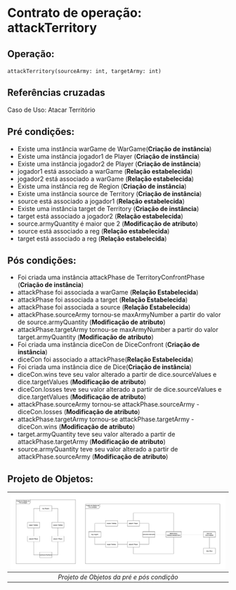 # Contrato de operação: attackTerritory

## Operação: 
`attackTerritory(sourceArmy: int, targetArmy: int)`
## Referências cruzadas
Caso de Uso: Atacar Território
## Pré condições:
- Existe uma instância warGame de WarGame(**Criação de instância**)
- Existe uma instância jogador1 de Player (**Criação de instância**)    
- Existe uma instância jogador2 de Player (**Criação de instância**)
- jogador1 está associado a warGame (**Relação estabelecida**)
- jogador2 está associado a warGame (**Relação estabelecida**)     
- Existe uma instância reg de Region (**Criação de instância**)
- Existe uma instância source de Territory (**Criação de instância**)
- source está associado a jogador1 (**Relação estabelecida**)
- Existe uma instância target de Territory (**Criação de instância**)
- target está associado a jogador2 (**Relação estabelecida**)
- source.armyQuantity é maior que 2 (**Modificação de atributo**)
- source está associado a reg (**Relação estabelecida**)
- target está associado a reg (**Relação estabelecida**)
## Pós condições:
- Foi criada uma instância attackPhase de TerritoryConfrontPhase (**Criação de instância**)
- attackPhase foi associada a warGame (**Relação Estabelecida**)
- attackPhase foi associada a target (**Relação Estabelecida**)
- attackPhase foi associada a source (**Relação Estabelecida**)
- attackPhase.sourceArmy tornou-se maxArmyNumber a partir do valor de source.armyQuantity (**Modificação de atributo**)
- attackPhase.targetArmy tornou-se maxArmyNumber a partir do valor target.armyQuantity (**Modificação de atributo**)
- Foi criada uma instância diceCon de DiceConfront (**Criação de instância**)
- diceCon foi associado a attackPhase(**Relação Estabelecida**)
- Foi criada uma instância dice de Dice(**Criação de instância**)
- diceCon.wins teve seu valor alterado a partir de dice.sourceValues e dice.targetValues (**Modificação de atributo**)
- diceCon.losses teve seu valor alterado a partir de dice.sourceValues e dice.targetValues (**Modificação de atributo**)
- attackPhase.sourceArmy tornou-se attackPhase.sourceArmy - diceCon.losses (**Modificação de atributo**)
- attackPhase.targetArmy tornou-se attackPhase.targetArmy - diceCon.wins (**Modificação de atributo**)
- target.armyQuantity teve seu valor alterado a partir de attackPhase.targetArmy (**Modificação de atributo**)
- source.armyQuantity teve seu valor alterado a partir de attackPhase.sourceArmy (**Modificação de atributo**)

## Projeto de Objetos:

| ![Projeto de Objetos](collaboration-diagram.png) | 
|:--:| 
| *Projeto de Objetos da pré e pós condição* |
